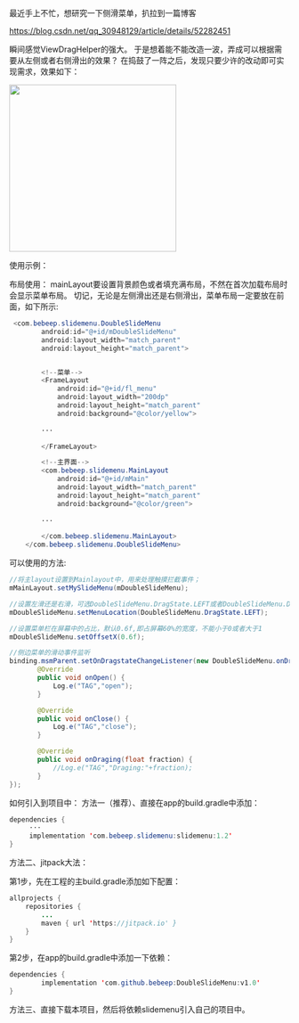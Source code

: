 最近手上不忙，想研究一下侧滑菜单，扒拉到一篇博客

https://blog.csdn.net/qq_30948129/article/details/52282451

瞬间感觉ViewDragHelper的强大。
于是想着能不能改造一波，弄成可以根据需要从左侧或者右侧滑出的效果？
在捣鼓了一阵之后，发现只要少许的改动即可实现需求，效果如下：


<img src="https://github.com/bebeep/DoubleSlideMenu/blob/master/screenshots/screenshots.gif" width="300"></img>


使用示例：

布局使用：
mainLayout要设置背景颜色或者填充满布局，不然在首次加载布局时会显示菜单布局。
切记，无论是左侧滑出还是右侧滑出，菜单布局一定要放在前面，如下所示:
```java
 <com.bebeep.slidemenu.DoubleSlideMenu
        android:id="@+id/mDoubleSlideMenu"
        android:layout_width="match_parent"
        android:layout_height="match_parent">


        <!--菜单-->
        <FrameLayout
            android:id="@+id/fl_menu"
            android:layout_width="200dp"
            android:layout_height="match_parent"
            android:background="@color/yellow">
            
	    ···

        </FrameLayout>

        <!--主界面-->
        <com.bebeep.slidemenu.MainLayout
            android:id="@+id/mMain"
            android:layout_width="match_parent"
            android:layout_height="match_parent"
            android:background="@color/green">
            
	    ···

        </com.bebeep.slidemenu.MainLayout>
    </com.bebeep.slidemenu.DoubleSlideMenu>
```

可以使用的方法:

```java
//将主layout设置到Mainlayout中，用来处理触摸拦截事件；
mMainLayout.setMySlideMenu(mDoubleSlideMenu);

//设置左滑还是右滑，可选DoubleSlideMenu.DragState.LEFT或者DoubleSlideMenu.DragState.RIGHT
mDoubleSlideMenu.setMenuLocation(DoubleSlideMenu.DragState.LEFT);

//设置菜单栏在屏幕中的占比，默认0.6f,即占屏幕60%的宽度，不能小于0或者大于1
mDoubleSlideMenu.setOffsetX(0.6f);

//侧边菜单的滑动事件监听
binding.msmParent.setOnDragstateChangeListener(new DoubleSlideMenu.onDragStateChangeListener() {
       @Override
       public void onOpen() {
           Log.e("TAG","open");
       }

       @Override
       public void onClose() {
           Log.e("TAG","close");
       }

       @Override
       public void onDraging(float fraction) {
           //Log.e("TAG","Draging:"+fraction);
       }
});        
```
如何引入到项目中：
方法一（推荐）、直接在app的build.gradle中添加：
```java
dependencies {
     ···
     implementation 'com.bebeep.slidemenu:slidemenu:1.2'
}
```

方法二、jitpack大法：

第1步，先在工程的主build.gradle添加如下配置：

```Java
allprojects {
	repositories {
		...
		maven { url 'https://jitpack.io' }
	}
}
```      

第2步，在app的build.gradle中添加一下依赖：
```java
dependencies {
        implementation 'com.github.bebeep:DoubleSlideMenu:v1.0'
}
```
      
方法三、直接下载本项目，然后将依赖slidemenu引入自己的项目中。


      
